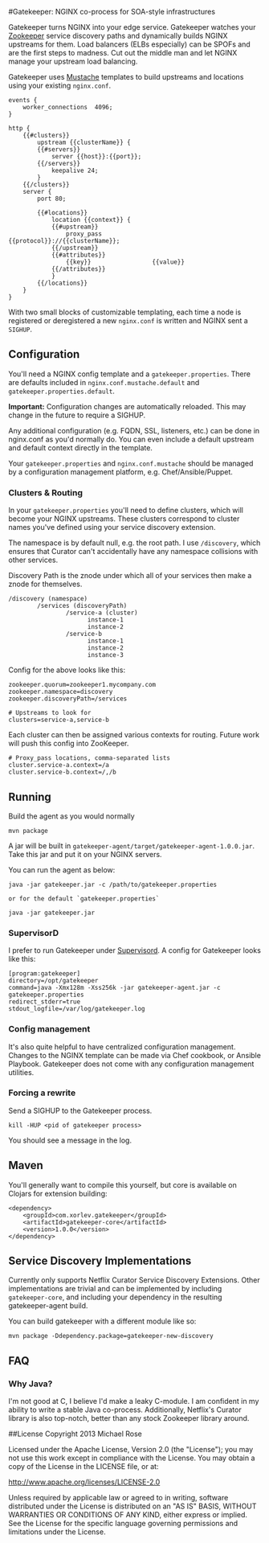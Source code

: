 #Gatekeeper: NGINX co-process for SOA-style infrastructures

Gatekeeper turns NGINX into your edge service. Gatekeeper watches your [Zookeeper](http://zookeeper.apache.org/) service
discovery paths and dynamically builds NGINX upstreams for them. Load balancers (ELBs especially) can be SPOFs and are
the first steps to madness. Cut out the middle man and let NGINX manage your upstream load balancing. 

Gatekeeper uses [Mustache](http://mustache.github.io) templates to build upstreams and locations using your
existing `nginx.conf`.

    events {
        worker_connections  4096;
    }

    http {
        {{#clusters}}
            upstream {{clusterName}} {
            {{#servers}}
                server {{host}}:{{port}};
            {{/servers}}
                keepalive 24;
            }
        {{/clusters}}
        server {
            port 80;

            {{#locations}}
                location {{context}} {
                {{#upstream}}
                    proxy_pass              {{protocol}}://{{clusterName}};
                {{/upstream}}
                {{#attributes}}
                    {{key}}                 {{value}}
                {{/attributes}}
                }
            {{/locations}}
        }
    }
    
With two small blocks of customizable templating, each time a node is registered or deregistered a new `nginx.conf`
is written and NGINX sent a `SIGHUP`.

## Configuration
You'll need a NGINX config template and a `gatekeeper.properties`. There are defaults included in `nginx.conf.mustache.default`
and `gatekeeper.properties.default`.

**Important:** Configuration changes are automatically reloaded. This may change in the future to require a SIGHUP.

Any additional configuration (e.g. FQDN, SSL, listeners, etc.) can be done in nginx.conf as you'd normally
do. You can even include a default upstream and default context directly in the template.

Your `gatekeeper.properties` and `nginx.conf.mustache` should be managed by a configuration management platform, e.g. Chef/Ansible/Puppet.

### Clusters & Routing
In your `gatekeeper.properties` you'll need to define clusters, which will become your NGINX upstreams. These clusters
correspond to cluster names you've defined using your service discovery extension.

The namespace is by default null, e.g. the root path. I use `/discovery`, which ensures that Curator can't accidentally have any namespace collisions with other services.

Discovery Path is the znode under which all of your services then make a znode for themselves.

    /discovery (namespace)
            /services (discoveryPath)
                    /service-a (cluster)
                          instance-1
                          instance-2
                    /service-b
                          instance-1
                          instance-2
                          instance-3

Config for the above looks like this:

    zookeeper.quorum=zookeeper1.mycompany.com
    zookeeper.namespace=discovery
    zookeeper.discoveryPath=/services

    # Upstreams to look for
    clusters=service-a,service-b

Each cluster can then be assigned various contexts for routing. Future work will push this config into ZooKeeper.

    # Proxy_pass locations, comma-separated lists
    cluster.service-a.context=/a
    cluster.service-b.context=/,/b


## Running

Build the agent as you would normally

    mvn package

A jar will be built in `gatekeeper-agent/target/gatekeeper-agent-1.0.0.jar`. Take this jar and put it on your NGINX servers.

You can run the agent as below:

    java -jar gatekeeper.jar -c /path/to/gatekeeper.properties

    or for the default `gatekeeper.properties`

    java -jar gatekeeper.jar

### SupervisorD

I prefer to run Gatekeeper under [Supervisord](http://supervisord.org/). A config for Gatekeeper looks like this:

    [program:gatekeeper]
    directory=/opt/gatekeeper
    command=java -Xmx128m -Xss256k -jar gatekeeper-agent.jar -c gatekeeper.properties
    redirect_stderr=true
    stdout_logfile=/var/log/gatekeeper.log
    
### Config management

It's also quite helpful to have centralized configuration management. Changes to the NGINX template can be made via Chef cookbook, or Ansible Playbook. Gatekeeper does not come with any configuration management utilities.

### Forcing a rewrite

Send a SIGHUP to the Gatekeeper process.

    kill -HUP <pid of gatekeeper process>

You should see a message in the log.

## Maven
You'll generally want to compile this yourself, but core is available on Clojars for extension building:

    <dependency>
        <groupId>com.xorlev.gatekeeper</groupId>
        <artifactId>gatekeeper-core</artifactId>
        <version>1.0.0</version>
    </dependency>

## Service Discovery Implementations

Currently only supports Netflix Curator Service Discovery Extensions. Other implementations are trivial and can be
 implemented by including `gatekeeper-core`, and including your dependency in the resulting gatekeeper-agent build.
 
You can build gatekeeper with a different module like so:

    mvn package -Ddependency.package=gatekeeper-new-discovery

## FAQ

### Why Java?
I'm not good at C, I believe I'd make a leaky C-module. I am confident in my ability to write a stable Java co-process.
Additionally, Netflix's Curator library is also top-notch, better than any stock Zookeeper library around.

##License
Copyright 2013 Michael Rose

Licensed under the Apache License, Version 2.0 (the "License"); you may not use this work except in compliance with the
 License. You may obtain a copy of the License in the LICENSE file, or at:

http://www.apache.org/licenses/LICENSE-2.0

Unless required by applicable law or agreed to in writing, software distributed under the License is distributed on an
"AS IS" BASIS, WITHOUT WARRANTIES OR CONDITIONS OF ANY KIND, either express or implied. See the License for the specific
 language governing permissions and limitations under the License.
